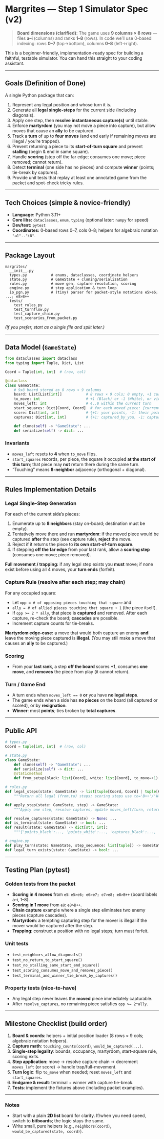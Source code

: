 # Margrites — Step 1 Simulator Spec (v2)

> **Board dimensions (clarified):** The game uses **9 columns × 8 rows** — files **a–i** (columns) and ranks **1–8** (rows). In code we’ll use 0-based indexing: rows **0–7** (top→bottom), columns **0–8** (left→right).

This is a beginner-friendly, implementation-ready spec for building a faithful, testable simulator. You can hand this straight to your coding assistant.

---

## Goals (Definition of Done)
A single Python package that can:
1. Represent any legal position and whose turn it is.
2. Generate all **legal single-steps** for the current side (including diagonals).
3. Apply one step, then **resolve instantaneous capture(s)** until stable.
4. Enforce **martyrdom** (you may not move a piece into capture), but allow moves that cause an **ally** to be captured.
5. Track a **turn** of up to **four moves** (and end early if remaining moves are illegal / you’re trapped).
6. Prevent returning a piece to its **start-of-turn square** and prevent **stalling** (begin & end in same square).
7. Handle **scoring** (step off the far edge; consumes one move; piece removed; cannot return).
8. Detect **terminal** (one side has no pieces) and compute **winner** (points; tie-break by captures).
9. Provide unit tests that replay at least one annotated game from the packet and spot-check tricky rules.

---

## Tech Choices (simple & novice-friendly)
- **Language:** Python 3.11+
- **Core libs:** `dataclasses`, `enum`, `typing` (optional later: `numpy` for speed)
- **Dev/test:** `pytest`
- **Coordinates:** 0-based rows 0–7, cols 0–8; helpers for algebraic notation `"a1".."i8"`.

---

## Package Layout
```
margrites/
  __init__.py
  types.py           # enums, dataclasses, coordinate helpers
  state.py           # GameState + cloning/serialization
  rules.py           # move gen, capture resolution, scoring
  engine.py          # step application & turn loop
  io_pgn.py          # (tiny) parser for packet-style notations e5>e6; ...; e8>B++
  tests/
    test_rules.py
    test_turnflow.py
    test_capture_chain.py
    test_scenarios_from_packet.py
```
*(If you prefer, start as a single file and split later.)*

---

## Data Model (`GameState`)
```python
from dataclasses import dataclass
from typing import Tuple, Dict, List

Coord = Tuple[int, int]  # (row, col)

@dataclass
class GameState:
    # 9x8 board stored as 8 rows × 9 columns
    board: List[List[int]]           # 8 rows × 9 cols; 0 empty, +1 current side, -1 opponent
    to_move: int                     # +1 (Black) or -1 (White), or vice versa — pick and be consistent
    moves_left: int                  # 4..0 within the current turn
    start_squares: Dict[Coord, Coord]  # for each moved piece: {current_coord_at_step: start_of_turn_coord}
    score: Dict[int, int]            # {+1: your points, -1: their points}
    captures: Dict[int, int]         # {+1: captured_by_you, -1: captured_by_them}

    def clone(self) -> "GameState": ...
    def serialize(self) -> dict: ...
```

### Invariants
- `moves_left` resets to **4** when `to_move` flips.
- `start_squares` records, per piece, the square it occupied **at the start of this turn**; that piece may **not** return there during the same turn.
- “Touching” means **8-neighbor** adjacency (orthogonal + diagonal).

---

## Rules Implementation Details

### Legal Single-Step Generation
For each of the current side’s pieces:
1. Enumerate up to **8 neighbors** (stay on-board; destination must be empty).
2. Tentatively move there and run **martyrdom**: if the moved piece would be captured **after** the step (see capture rule), **reject** the move.
3. Reject if it returns the piece to **its own start-of-turn square**.
4. If stepping **off the far edge** from your last rank, allow a **scoring step** (consumes one move; piece removed).

**Full movement / trapping:** if any legal step exists you **must** move; if none exist before using all 4 moves, your **turn ends** (forfeit).

### Capture Rule (resolve after each step; may chain)
For any occupied square:
- Let `opp = # of opposing pieces touching that square` and
- `ally = # of allied pieces touching that square + 1` (the piece itself).
- If `opp >= 2 * ally`, that piece is **captured** and removed. After each capture, re-check the board; **cascades** are possible.
- Increment capture counts for tie-breaks.

**Martyrdom edge-case:** a move that would both capture an enemy **and** leave the moving piece captured is **illegal**. (You may still make a move that causes an **ally** to be captured.)

### Scoring
- From your **last rank**, a step **off the board** scores **+1**, consumes **one move**, and **removes** the piece from play (it cannot return).

### Turn / Game End
- A turn ends when `moves_left == 0` **or** you have **no legal steps**.
- The game ends when a side has **no pieces** on the board (all captured or scored), or by **resignation**.
- **Winner**: most **points**; ties broken by **total captures**.

---

## Public API
```python
# types.py
Coord = tuple[int, int]  # (row, col)

# state.py
class GameState:
    def clone(self) -> "GameState": ...
    def serialize(self) -> dict: ...
    @staticmethod
    def from_setup(black: list[Coord], white: list[Coord], to_move=+1) -> "GameState": ...

# rules.py
def legal_steps(state: GameState) -> list[tuple[Coord, Coord] | tuple[Coord, str]]:
    """Return all legal (from,to) steps; scoring steps use to='B++'/'W++'."""

def apply_step(state: GameState, step) -> GameState:
    """Apply one step, resolve captures, update moves_left/turn, return new state."""

def resolve_captures(state: GameState) -> None: ...
def is_terminal(state: GameState) -> bool: ...
def result(state: GameState) -> dict[str, int]:
    """{'points_black':..., 'points_white':..., 'captures_black':..., 'captures_white':...}"""

# engine.py
def play_turn(state: GameState, step_sequence: list[tuple]) -> GameState: ...
def legal_turn_exists(state: GameState) -> bool: ...
```

---

## Testing Plan (pytest)

### Golden tests from the packet
- **Scoring in 4 moves** from `e5`: `e5>e6; e6>e7; e7>e8; e8>B++` (board labels a–i, 1–8).
- **Scoring in 1 move** from `e8`: `e8>B++`.
- **Chain capture** example where a single step eliminates two enemy pieces (capture cascades).
- **Martyrdom**: a tempting capturing step for the mover is illegal if the mover would be captured after the step.
- **Trapping**: construct a position with no legal steps; turn must forfeit.

### Unit tests
- `test_neighbors_allow_diagonals()`
- `test_no_return_to_start_square()`
- `test_no_stalling_same_start_end_square()`
- `test_scoring_consumes_move_and_removes_piece()`
- `test_terminal_and_winner_tie_break_by_captures()`

### Property tests (nice-to-have)
- Any legal step never leaves the **moved** piece immediately capturable.
- After `resolve_captures`, no remaining piece satisfies `opp >= 2*ally`.

---

## Milestone Checklist (build order)
1) **Board & coords**: helpers + initial position loader (8 rows × 9 cols; algebraic notation helpers).
2) **Capture math**: `touching_counts(coord)`, `would_be_captured(...)`.
3) **Single-step legality**: bounds, occupancy, martyrdom, start-square rule, scoring exits.
4) **Step application**: move → resolve capture chain → decrement `moves_left` (or score) → handle trap/full-movement.
5) **Turn logic**: flip `to_move` when needed; reset `moves_left` and `start_squares`.
6) **Endgame & result**: terminal + winner with capture tie-break.
7) **Tests**: implement the fixtures above (including packet examples).

---

### Notes
- Start with a plain **2D list** board for clarity. If/when you need speed, switch to **bitboards**; the logic stays the same.
- Write small, pure helpers (e.g., `neighbors(coord)`, `would_be_captured(state, coord)`).

